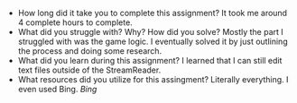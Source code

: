 
- How long did it take you to complete this assignment?
It took me around 4 complete hours to complete.
- What did you struggle with? Why? How did you solve?
Mostly the part I struggled with was the game logic. I eventually solved it by just outlining the process and doing some research.
- What did you learn during this assignment?
I learned that I can still edit text files outside of the StreamReader.
- What resources did you utilize for this assingment?
Literally everything. I even used Bing. _Bing_
